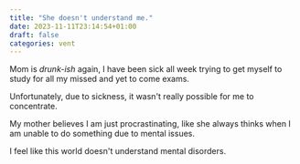 ```yaml
---
title: "She doesn't understand me."
date: 2023-11-11T23:14:54+01:00
draft: false
categories: vent
---
```


Mom is *drunk-ish* again, I have been sick all week trying to get myself to study for all my missed and yet to come exams.

Unfortunately, due to sickness, it wasn't really possible for me to concentrate.

My mother believes I am just procrastinating, like she always thinks when I am unable to do something due to mental issues.

I feel like this world doesn't understand mental disorders.